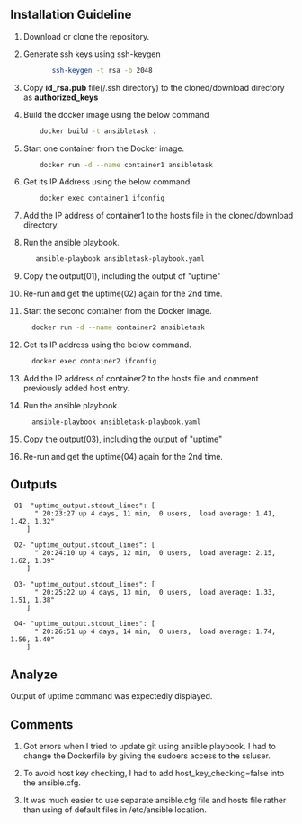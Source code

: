 
## Installation Guideline

1. Download or clone the repository.

2. Generate ssh keys using ssh-keygen

    ```bash
           ssh-keygen -t rsa -b 2048
    ```
3. Copy **id_rsa.pub** file(<userhome>/.ssh directory) to the cloned/download directory as 
 **authorized_keys**
4. Build the docker image using the below command
    ```bash
        docker build -t ansibletask .
    ```
5. Start one container from the Docker image.
    ```bash
        docker run -d --name container1 ansibletask
    ```
6. Get its IP Address using the below command.
    ```bash
        docker exec container1 ifconfig
    ```
7. Add the IP address of container1 to the hosts file in the cloned/download directory.

8. Run the ansible playbook.
    ```bash
       ansible-playbook ansibletask-playbook.yaml 
    ```
9. Copy the output(01), including the output of "uptime"
10. Re-run and get the uptime(02) again for the 2nd time.
11. Start the second container from the Docker image.
    ```bash
      docker run -d --name container2 ansibletask
    ```
12. Get its IP address using the below command.
    ```bash
      docker exec container2 ifconfig
    ```
13. Add the IP address of container2 to the hosts file and comment previously added host entry.
14. Run the ansible playbook.
    ```bash
      ansible-playbook ansibletask-playbook.yaml
     ```
15. Copy the output(03), including the output of "uptime"
16. Re-run and get the uptime(04) again for the 2nd time. 

## Outputs

  
  ``` 
   O1- "uptime_output.stdout_lines": [
        " 20:23:27 up 4 days, 11 min,  0 users,  load average: 1.41, 1.42, 1.32" 
      ] 
  ```
  ```
   O2- "uptime_output.stdout_lines": [
        " 20:24:10 up 4 days, 12 min,  0 users,  load average: 2.15, 1.62, 1.39"
    ]
  ```
  ```
   O3- "uptime_output.stdout_lines": [
        " 20:25:22 up 4 days, 13 min,  0 users,  load average: 1.33, 1.51, 1.38"
    ]
  ```
  ```
   O4- "uptime_output.stdout_lines": [
        " 20:26:51 up 4 days, 14 min,  0 users,  load average: 1.74, 1.56, 1.40"
    ]
  ```
## Analyze
   Output of uptime command was expectedly displayed.
## Comments
1. Got errors when I tried to update git using ansible playbook. I had to change the Dockerfile by giving the sudoers access to the ssluser.

2. To avoid host key checking, I had to add host_key_checking=false into the ansible.cfg.

3. It was much easier to use separate ansible.cfg file and hosts file rather than using of default files in /etc/ansible location. 